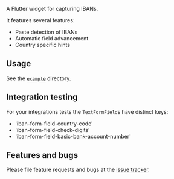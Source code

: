A Flutter widget for capturing IBANs.

It features several features:
- Paste detection of IBANs
- Automatic field advancement
- Country specific hints

## Usage

See the [`example`](example/) directory.

## Integration testing

For your integrations tests the `TextFormField`s have distinct keys:
- 'iban-form-field-country-code'
- 'iban-form-field-check-digits'
- 'iban-form-field-basic-bank-account-number'
 
## Features and bugs

Please file feature requests and bugs at the [issue tracker][tracker].

[tracker]: https://github.com/inapay/iban_form_field/issues
